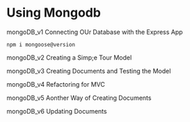 # Using Mongodb


mongoDB_v1
Connecting OUr Database with the Express App

```
npm i mongoose@version
```


mongoDB_v2
Creating a Simp;e Tour Model

mongoDB_v3
Creating Documents and Testing the Model

mongoDB_v4
Refactoring for MVC

mongoDB_v5
Aonther Way of Creating Documents

mongoDB_v6
Updating Documents
